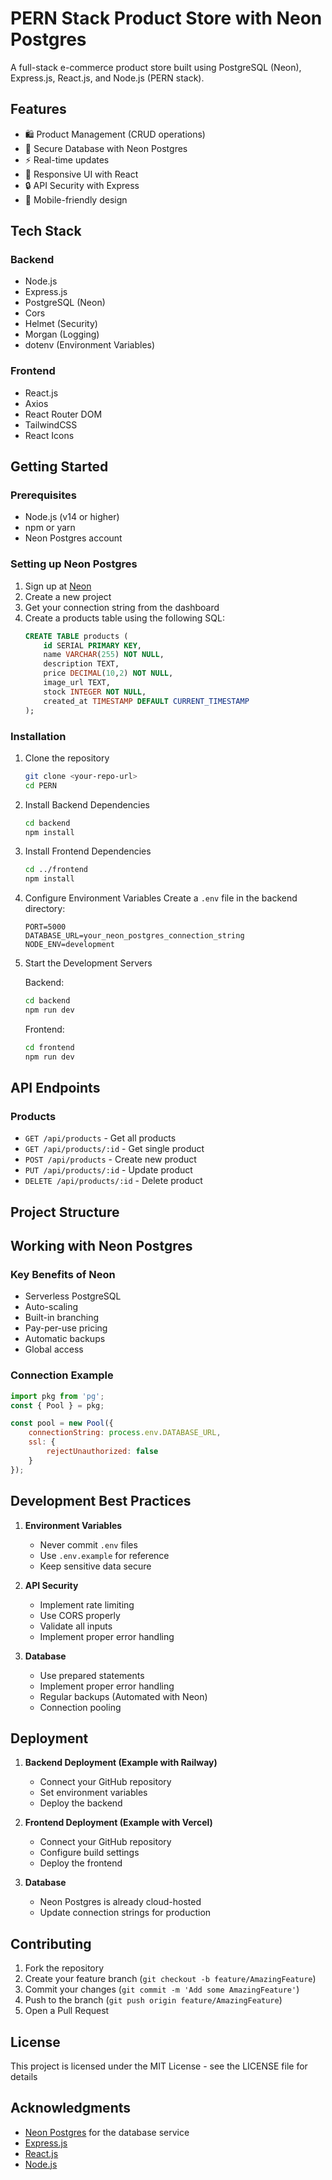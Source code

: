 # PERN Stack Product Store with Neon Postgres

A full-stack e-commerce product store built using PostgreSQL (Neon), Express.js, React.js, and Node.js (PERN stack).

## Features

- 🛍️ Product Management (CRUD operations)
- 🔐 Secure Database with Neon Postgres
- ⚡ Real-time updates
- 🎨 Responsive UI with React
- 🔒 API Security with Express
- 📱 Mobile-friendly design

## Tech Stack

### Backend
- Node.js
- Express.js
- PostgreSQL (Neon)
- Cors
- Helmet (Security)
- Morgan (Logging)
- dotenv (Environment Variables)

### Frontend
- React.js
- Axios
- React Router DOM
- TailwindCSS
- React Icons

## Getting Started

### Prerequisites
- Node.js (v14 or higher)
- npm or yarn
- Neon Postgres account

### Setting up Neon Postgres
1. Sign up at [Neon](https://neon.tech)
2. Create a new project
3. Get your connection string from the dashboard
4. Create a products table using the following SQL:
   ```sql
   CREATE TABLE products (
       id SERIAL PRIMARY KEY,
       name VARCHAR(255) NOT NULL,
       description TEXT,
       price DECIMAL(10,2) NOT NULL,
       image_url TEXT,
       stock INTEGER NOT NULL,
       created_at TIMESTAMP DEFAULT CURRENT_TIMESTAMP
   );
   ```

### Installation

1. Clone the repository
   ```bash
   git clone <your-repo-url>
   cd PERN
   ```

2. Install Backend Dependencies
   ```bash
   cd backend
   npm install
   ```

3. Install Frontend Dependencies
   ```bash
   cd ../frontend
   npm install
   ```

4. Configure Environment Variables
   Create a `.env` file in the backend directory:
   ```env
   PORT=5000
   DATABASE_URL=your_neon_postgres_connection_string
   NODE_ENV=development
   ```

5. Start the Development Servers
   
   Backend:
   ```bash
   cd backend
   npm run dev
   ```

   Frontend:
   ```bash
   cd frontend
   npm run dev
   ```

## API Endpoints

### Products
- `GET /api/products` - Get all products
- `GET /api/products/:id` - Get single product
- `POST /api/products` - Create new product
- `PUT /api/products/:id` - Update product
- `DELETE /api/products/:id` - Delete product

## Project Structure

## Working with Neon Postgres

### Key Benefits of Neon
- Serverless PostgreSQL
- Auto-scaling
- Built-in branching
- Pay-per-use pricing
- Automatic backups
- Global access

### Connection Example
```javascript
import pkg from 'pg';
const { Pool } = pkg;

const pool = new Pool({
    connectionString: process.env.DATABASE_URL,
    ssl: {
        rejectUnauthorized: false
    }
});
```

## Development Best Practices

1. **Environment Variables**
   - Never commit `.env` files
   - Use `.env.example` for reference
   - Keep sensitive data secure

2. **API Security**
   - Implement rate limiting
   - Use CORS properly
   - Validate all inputs
   - Implement proper error handling

3. **Database**
   - Use prepared statements
   - Implement proper error handling
   - Regular backups (Automated with Neon)
   - Connection pooling

## Deployment

1. **Backend Deployment (Example with Railway)**
   - Connect your GitHub repository
   - Set environment variables
   - Deploy the backend

2. **Frontend Deployment (Example with Vercel)**
   - Connect your GitHub repository
   - Configure build settings
   - Deploy the frontend

3. **Database**
   - Neon Postgres is already cloud-hosted
   - Update connection strings for production

## Contributing

1. Fork the repository
2. Create your feature branch (`git checkout -b feature/AmazingFeature`)
3. Commit your changes (`git commit -m 'Add some AmazingFeature'`)
4. Push to the branch (`git push origin feature/AmazingFeature`)
5. Open a Pull Request

## License

This project is licensed under the MIT License - see the LICENSE file for details

## Acknowledgments

- [Neon Postgres](https://neon.tech) for the database service
- [Express.js](https://expressjs.com)
- [React.js](https://reactjs.org)
- [Node.js](https://nodejs.org)
